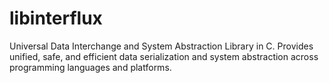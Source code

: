 # libinterflux
Universal Data Interchange and System Abstraction Library in C. Provides unified, safe, and efficient data serialization and system abstraction across programming languages and platforms.
